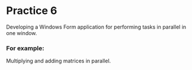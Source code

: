 # Practice 6
Developing a Windows Form application for performing tasks in parallel in one window. 

### For example:
Multiplying and adding matrices in parallel.
